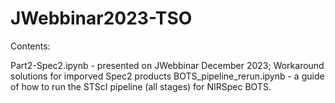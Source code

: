 # JWebbinar2023-TSO

Contents: 

Part2-Spec2.ipynb - presented on JWebbinar December 2023; Workaround solutions for imporved Spec2 products
BOTS_pipeline_rerun.ipynb - a guide of how to run the STScI pipeline (all stages) for NIRSpec BOTS.
